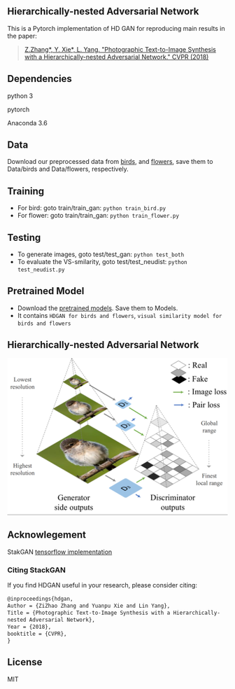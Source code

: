 ## Hierarchically-nested Adversarial Network

This is a Pytorch implementation of HD GAN for reproducing main results in the paper:
> [Z.Zhang*, Y. Xie*, L. Yang. "Photographic Text-to-Image Synthesis with a Hierarchically-nested Adversarial Network." CVPR (2018)](link)


## Dependencies
python 3

pytorch

Anaconda 3.6


## Data
Download our preprocessed data from [birds](https://www.dropbox.com/sh/v0vcgwue2nkwgrf/AACxoRYTAAacmPVfEvY-eDzia?dl=0), and [flowers](https://www.dropbox.com/sh/g8rmz41xblaszb1/AABPNtIcLu1fKNoBsJTHJTIKa?dl=0), save them to Data/birds and Data/flowers, respectively.

## Training
- For bird:   goto train/train_gan:    `python train_bird.py`
- For flower: goto train/train_gan:  `python train_flower.py`

## Testing
- To generate images, goto test/test_gan:   `python test_both`
- To evaluate the VS-smilarity, goto test/test_neudist: `python test_neudist.py`

## Pretrained Model
- Download the [pretrained models](https://www.dropbox.com/sh/lpzsvwabkw8d26g/AADFRKpTvbylhl0Q3PH78qzha?dl=0).
Save them to Models.
- It contains `HDGAN for birds and flowers`,  `visual similarity model for birds and flowers`

## Hierarchically-nested Adversarial Network

![Discriminator Diagram](/Figures/disc.png)

## Acknowlegement
StakGAN [tensorflow implementation](https://github.com/hanzhanggit/StackGAN)

### Citing StackGAN
If you find HDGAN useful in your research, please consider citing:

```
@inproceedings{hdgan,
Author = {ZiZhao Zhang and Yuanpu Xie and Lin Yang},
Title = {Photographic Text-to-Image Synthesis with a Hierarchically-nested Adversarial Network},
Year = {2018},
booktitle = {CVPR},
}
```

## License
MIT
